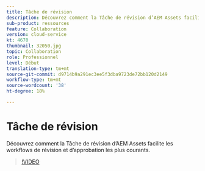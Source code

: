 ```yaml
---
title: Tâche de révision
description: Découvrez comment la Tâche de révision d’AEM Assets facilite les workflows de révision et d’approbation les plus courants.
sub-product: ressources
feature: Collaboration
version: cloud-service
kt: 4670
thumbnail: 32050.jpg
topic: Collaboration
role: Professionnel
level: Début
translation-type: tm+mt
source-git-commit: d9714b9a291ec3ee5f3dba9723de72bb120d2149
workflow-type: tm+mt
source-wordcount: '38'
ht-degree: 18%

---
```



# Tâche de révision

Découvrez comment la Tâche de révision d’AEM Assets facilite les workflows de révision et d’approbation les plus courants.

>[!VIDEO](https://video.tv.adobe.com/v/32050/?quality=12&learn=on&hidetitle=true)